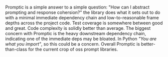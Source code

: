 Promptic is a simple answer to a simple question: "How can I abstract prompting and response cohersion?" the library does what it sets out to do with a minimal immediate dependency chain and low-to-reasonable frame depths across the project code. Test coverage is somewhere between good and great. Code complexity is solidly better than average. The biggest concern with Promptic is the heavy downstream dependency chain, indicating one of the immediate deps may be bloated. In Python _"You are what you import"_, so this could be a concern. Overall Promptic is better-than-class for the current crop of oss prompt libraries.